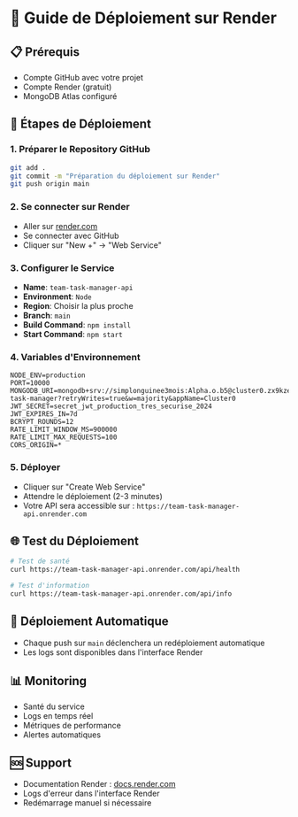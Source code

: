 # 🚀 Guide de Déploiement sur Render

## 📋 Prérequis
- Compte GitHub avec votre projet
- Compte Render (gratuit)
- MongoDB Atlas configuré

## 🔧 Étapes de Déploiement

### 1. Préparer le Repository GitHub
```bash
git add .
git commit -m "Préparation du déploiement sur Render"
git push origin main
```

### 2. Se connecter sur Render
- Aller sur [render.com](https://render.com)
- Se connecter avec GitHub
- Cliquer sur "New +" → "Web Service"

### 3. Configurer le Service
- **Name**: `team-task-manager-api`
- **Environment**: `Node`
- **Region**: Choisir la plus proche
- **Branch**: `main`
- **Build Command**: `npm install`
- **Start Command**: `npm start`

### 4. Variables d'Environnement
```
NODE_ENV=production
PORT=10000
MONGODB_URI=mongodb+srv://simplonguinee3mois:Alpha.o.b5@cluster0.zx9kzel.mongodb.net/team-task-manager?retryWrites=true&w=majority&appName=Cluster0
JWT_SECRET=secret_jwt_production_tres_securise_2024
JWT_EXPIRES_IN=7d
BCRYPT_ROUNDS=12
RATE_LIMIT_WINDOW_MS=900000
RATE_LIMIT_MAX_REQUESTS=100
CORS_ORIGIN=*
```

### 5. Déployer
- Cliquer sur "Create Web Service"
- Attendre le déploiement (2-3 minutes)
- Votre API sera accessible sur : `https://team-task-manager-api.onrender.com`

## 🌐 Test du Déploiement
```bash
# Test de santé
curl https://team-task-manager-api.onrender.com/api/health

# Test d'information
curl https://team-task-manager-api.onrender.com/api/info
```

## 🔄 Déploiement Automatique
- Chaque push sur `main` déclenchera un redéploiement automatique
- Les logs sont disponibles dans l'interface Render

## 📊 Monitoring
- Santé du service
- Logs en temps réel
- Métriques de performance
- Alertes automatiques

## 🆘 Support
- Documentation Render : [docs.render.com](https://docs.render.com)
- Logs d'erreur dans l'interface Render
- Redémarrage manuel si nécessaire
